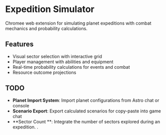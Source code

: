 # Expedition Simulator

Chromee web extension for simulating planet expeditions with combat mechanics and probability calculations.

## Features

- Visual sector selection with interactive grid
- Player management with abilities and equipment
- Real-time probability calculations for events and combat
- Resource outcome projections

## TODO


- **Planet Import System**: Import planet configurations from Astro chat or console
- **Scenario Export**: Export calculated scenarios for copy-paste into game chat
- **Sector Count **: Integrate the number of sectors explored during an expedition.
.